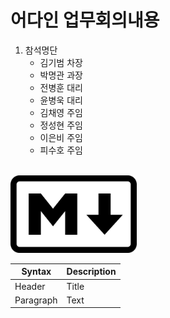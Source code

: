 어다인 업무회의내용
============
1. 참석명단
	- 김기범 차장
	- 박명관 과장
	- 전병훈 대리
	- 윤병욱 대리
	- 김채영 주임
	- 정성현 주임
	- 이은비 주임
	- 피수호 주임
<br>
<img src="./img.png" width="40%" height="30%" title="px(픽셀) 크기 설정" alt="RubberDuck"></img>

| Syntax | Description |
| ----------- | ----------- |
| Header | Title |
| Paragraph | Text |